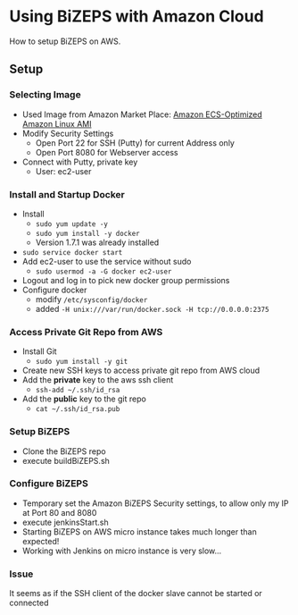 #	Using BiZEPS with Amazon Cloud
How to setup BiZEPS on AWS.

##	Setup
###	Selecting Image
- Used Image from Amazon Market Place:
[Amazon ECS-Optimized Amazon Linux AMI](https://aws.amazon.com/marketplace/pp/B00U6QTYI2/ref=sp_mpg_product_title?ie=UTF8&sr=0-2)
- Modify Security Settings
	- Open Port 22 for SSH (Putty) for current Address only
	- Open Port 8080 for Webserver access
- Connect with Putty, private key
  - User: ec2-user

###	Install and Startup Docker
- Install
	- `sudo yum update -y`
	- `sudo yum install -y docker`
	- Version 1.7.1 was already installed
- `sudo service docker start`
- Add ec2-user to use the service without sudo
	- `sudo usermod -a -G docker ec2-user`
- Logout and log in to pick new docker group permissions
- Configure docker
	- modify `/etc/sysconfig/docker`
	- added `-H unix:///var/run/docker.sock -H tcp://0.0.0.0:2375`

###	Access Private Git Repo from AWS
- Install Git
	- `sudo yum install -y git`
- Create new SSH keys to access private git repo from AWS cloud
- Add the **private** key to the aws ssh client
	- `ssh-add ~/.ssh/id_rsa`
- Add the **public** key to the git repo
	- `cat ~/.ssh/id_rsa.pub`

###	Setup BiZEPS
- Clone the BiZEPS repo
- execute buildBiZEPS.sh

### Configure BiZEPS
- Temporary set the Amazon BiZEPS Security settings,
  to allow only my IP at Port 80 and 8080
- execute jenkinsStart.sh
- Starting BiZEPS on AWS micro instance takes much longer than expected!
- Working with Jenkins on micro instance is very slow...

###	Issue
It seems as if the SSH client of the docker slave cannot be started or connected

 

 